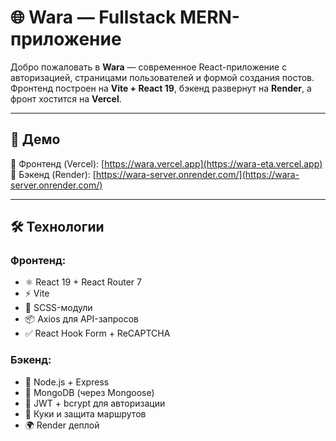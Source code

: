 # 🌐 Wara — Fullstack MERN-приложение

Добро пожаловать в **Wara** — современное React-приложение с авторизацией, страницами пользователей и формой создания постов.  
Фронтенд построен на **Vite + React 19**, бэкенд развернут на **Render**, а фронт хостится на **Vercel**.

---

## 🚀 Демо

🔗 Фронтенд (Vercel): [https://wara.vercel.app](https://wara-eta.vercel.app)  
🔗 Бэкенд (Render): [https://wara-server.onrender.com/](https://wara-server.onrender.com/)

---

## 🛠️ Технологии

### Фронтенд:
- ⚛️ React 19 + React Router 7
- ⚡️ Vite
- 🎨 SCSS-модули
- 📦 Axios для API-запросов
- ✅ React Hook Form + ReCAPTCHA

### Бэкенд:
- 🧠 Node.js + Express
- 🐒 MongoDB (через Mongoose)
- 🔐 JWT + bcrypt для авторизации
- 🍪 Куки и защита маршрутов
- 🌍 Render деплой
